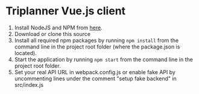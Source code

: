 # Triplanner Vue.js client

1. Install NodeJS and NPM from [here](https://nodejs.org/en/download/).
2. Download or clone this source
3. Install all required npm packages by running ```npm install``` from the command line in the project root folder 
(where the package.json is located).
4. Start the application by running ```npm start``` from the command line in the project root folder.
5. Set your real API URL in webpack.config.js or enable fake API by uncommenting lines under the comment 
"setup fake backend" in src/index.js